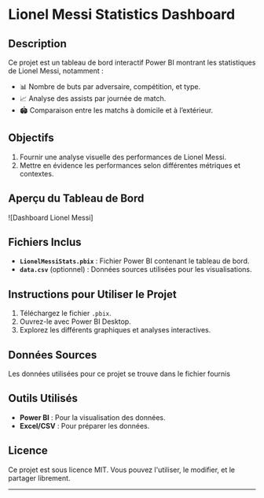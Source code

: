 # Lionel Messi Statistics Dashboard

## Description
Ce projet est un tableau de bord interactif Power BI montrant les statistiques de Lionel Messi, notamment :
- 📊 Nombre de buts par adversaire, compétition, et type.
- 📈 Analyse des assists par journée de match.
- 🏟️ Comparaison entre les matchs à domicile et à l’extérieur.

## Objectifs
1. Fournir une analyse visuelle des performances de Lionel Messi.
2. Mettre en évidence les performances selon différentes métriques et contextes.

## Aperçu du Tableau de Bord
![Dashboard Lionel Messi]

## Fichiers Inclus
- **`LionelMessiStats.pbix`** : Fichier Power BI contenant le tableau de bord.
- **`data.csv`** (optionnel) : Données sources utilisées pour les visualisations.

## Instructions pour Utiliser le Projet
1. Téléchargez le fichier `.pbix`.
2. Ouvrez-le avec Power BI Desktop.
3. Explorez les différents graphiques et analyses interactives.

## Données Sources
Les données utilisées pour ce projet se trouve dans le fichier fournis

## Outils Utilisés
- **Power BI** : Pour la visualisation des données.
- **Excel/CSV** : Pour préparer les données.

## Licence
Ce projet est sous licence MIT. Vous pouvez l'utiliser, le modifier, et le partager librement.

---
